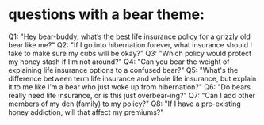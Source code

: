 # questions with a bear theme:
Q1: "Hey bear-buddy, what’s the best life insurance policy for a grizzly old bear like me?"
Q2: "If I go into hibernation forever, what insurance should I take to make sure my cubs will be okay?"
Q3: "Which policy would protect my honey stash if I’m not around?"
Q4: "Can you bear the weight of explaining life insurance options to a confused bear?"
Q5: "What's the difference between term life insurance and whole life insurance, but explain it to me like I’m a bear who just woke up from hibernation?"
Q6: "Do bears really need life insurance, or is this just overbear-ing?"
Q7: "Can I add other members of my den (family) to my policy?"
Q8: "If I have a pre-existing honey addiction, will that affect my premiums?"